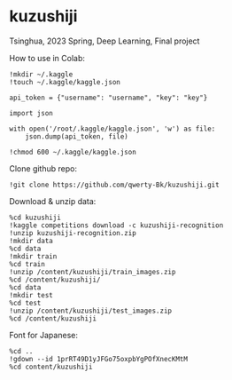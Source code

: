 # kuzushiji
Tsinghua, 2023 Spring, Deep Learning, Final project


How to use in Colab:
```
!mkdir ~/.kaggle
!touch ~/.kaggle/kaggle.json

api_token = {"username": "username", "key": "key"}

import json

with open('/root/.kaggle/kaggle.json', 'w') as file:
    json.dump(api_token, file)

!chmod 600 ~/.kaggle/kaggle.json
```

Clone github repo:
```
!git clone https://github.com/qwerty-Bk/kuzushiji.git
```

Download & unzip data:
``` 
%cd kuzushiji
!kaggle competitions download -c kuzushiji-recognition
!unzip kuzushiji-recognition.zip
!mkdir data
%cd data
!mkdir train
%cd train
!unzip /content/kuzushiji/train_images.zip
%cd /content/kuzushiji/
%cd data
!mkdir test
%cd test
!unzip /content/kuzushiji/test_images.zip
%cd /content/kuzushiji
```

Font for Japanese:
```
%cd ..
!gdown --id 1prRT49D1yJFGo75oxpbYgPOfXnecKMtM
%cd content/kuzushiji
```
